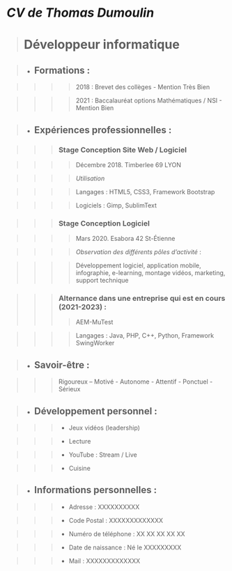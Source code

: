 # ***CV de Thomas Dumoulin***

> # Développeur informatique

> - ## **Formations** :

>>>> 2018 : Brevet des collèges - Mention Très Bien

>>>> 2021 : Baccalauréat options Mathématiques / NSI - Mention Bien

> - ## **Expériences professionnelles** :

>>> ### **Stage Conception Site Web / Logiciel** 

>>>> Décembre 2018. Timberlee 69 LYON 

>>>> *Utilisation* 

>>>> Langages : HTML5, CSS3, Framework Bootstrap 

>>>> Logiciels : Gimp, SublimText

>>> ### **Stage Conception Logiciel** 

>>>> Mars 2020. Esabora 42 St-Étienne 

>>>> *Observation des différents pôles d’activité* :

>>>> Développement logiciel, application mobile, infographie, e-learning, 
>>>> montage vidéos, marketing, support technique
 
>>> ### **Alternance dans une entreprise qui est en cours (2021-2023)** : 
>>>> AEM-MuTest

>>>> Langages : Java, PHP, C++, Python, Framework SwingWorker

> - ## **Savoir-être** : 

>>> Rigoureux – Motivé - Autonome - Attentif - Ponctuel - Sérieux

> - ## **Développement personnel** :

>>> + Jeux vidéos (leadership) 

>>> + Lecture

>>> + YouTube : Stream / Live 

>>> + Cuisine

> - ## **Informations personnelles** :

>>> + Adresse : XXXXXXXXXX

>>> + Code Postal : XXXXXXXXXXXXX

>>> + Numéro de téléphone : XX XX XX XX XX

>>> + Date de naissance : Né le XXXXXXXXX

>>> + Mail : XXXXXXXXXXXXX
